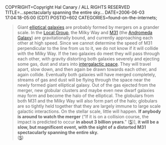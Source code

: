 COPYRIGHT=Copyright Hal Canary / ALL RIGHTS RESERVED
TITLE=...spectacularly spanning the entire sky...
DATE=2006-06-03 17:04:18-05:00 (CDT)
POSTID=602
CATEGORIES=found-on-the-internets;

> <div>Giant <a href="http://en.wikipedia.org/wiki/Elliptical_galaxy">elliptical galaxies</a> are probably formed by mergers on a grander scale. In the <a href="http://en.wikipedia.org/wiki/Local_Group" title="Local Group">Local Group</a>, the Milky Way and <a href="http://en.wikipedia.org/wiki/M31" title="M31">M31</a> (the <a href="http://en.wikipedia.org/wiki/Andromeda_Galaxy" title="Andromeda Galaxy">Andromeda Galaxy</a>) are gravitationally bound, and currently approaching each other at high speed. Since we cannot determine the speed of M31 perpendicular to the line from us to it, we do not know if it will collide with the Milky Way. If the two galaxies do meet they will pass through each other, with gravity distorting both galaxies severely and ejecting some gas, dust and stars into <a href="http://en.wikipedia.org/wiki/Intergalactic_space" title="Intergalactic space">intergalactic space</a>. They will travel apart, slow down, and then again be drawn towards each other, and again collide. Eventually both galaxies will have merged completely, streams of gas and dust will be flying through the space near the newly formed giant elliptical galaxy. Out of the gas ejected from the merger, new globular clusters and maybe even new dwarf galaxies may form and become the halo of the elliptical. The globulars from both M31 and the Milky Way will also form part of the halo; globulars are so tightly held together that they are largely immune to large scale galactic interactions. On the stellar scale, little will happen. <strong>If anybody is around to watch the merger</strong> (“If it is on a collision course, the impact is predicted to occur <strong>in about 3 billion years</strong>.” (<a href="http://en.wikipedia.org/wiki/Andromeda_Galaxy">S</a>)], <strong>it will be a slow, but magnificent event, with the sight of a distorted M31 spectacularly spanning the entire sky.</strong><br>(<a href="http://en.wikipedia.org/wiki/Galaxy_formation_and_evolution#Elliptical_galaxies">S</a>)</div>
